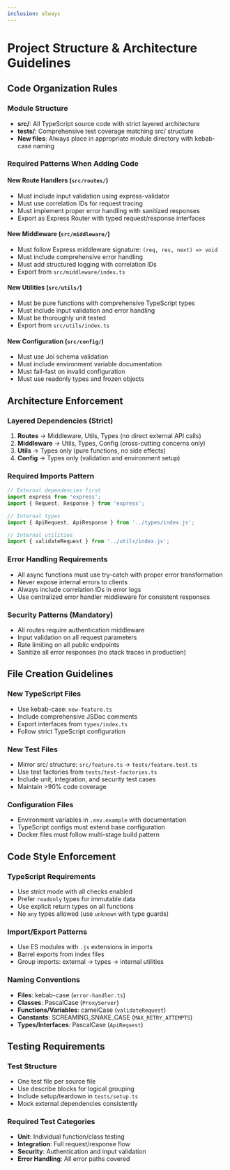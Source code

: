 ```yaml
---
inclusion: always
---
```


# Project Structure & Architecture Guidelines

## Code Organization Rules

### Module Structure

- **src/**: All TypeScript source code with strict layered architecture
- **tests/**: Comprehensive test coverage matching src/ structure
- **New files**: Always place in appropriate module directory with kebab-case naming

### Required Patterns When Adding Code

#### New Route Handlers (`src/routes/`)

- Must include input validation using express-validator
- Must use correlation IDs for request tracing
- Must implement proper error handling with sanitized responses
- Export as Express Router with typed request/response interfaces

#### New Middleware (`src/middleware/`)

- Must follow Express middleware signature: `(req, res, next) => void`
- Must include comprehensive error handling
- Must add structured logging with correlation IDs
- Export from `src/middleware/index.ts`

#### New Utilities (`src/utils/`)

- Must be pure functions with comprehensive TypeScript types
- Must include input validation and error handling
- Must be thoroughly unit tested
- Export from `src/utils/index.ts`

#### New Configuration (`src/config/`)

- Must use Joi schema validation
- Must include environment variable documentation
- Must fail-fast on invalid configuration
- Must use readonly types and frozen objects

## Architecture Enforcement

### Layered Dependencies (Strict)

1. **Routes** → Middleware, Utils, Types (no direct external API calls)
2. **Middleware** → Utils, Types, Config (cross-cutting concerns only)
3. **Utils** → Types only (pure functions, no side effects)
4. **Config** → Types only (validation and environment setup)

### Required Imports Pattern

```typescript
// External dependencies first
import express from 'express';
import { Request, Response } from 'express';

// Internal types
import { ApiRequest, ApiResponse } from '../types/index.js';

// Internal utilities
import { validateRequest } from '../utils/index.js';
```

### Error Handling Requirements

- All async functions must use try-catch with proper error transformation
- Never expose internal errors to clients
- Always include correlation IDs in error logs
- Use centralized error handler middleware for consistent responses

### Security Patterns (Mandatory)

- All routes require authentication middleware
- Input validation on all request parameters
- Rate limiting on all public endpoints
- Sanitize all error responses (no stack traces in production)

## File Creation Guidelines

### New TypeScript Files

- Use kebab-case: `new-feature.ts`
- Include comprehensive JSDoc comments
- Export interfaces from `types/index.ts`
- Follow strict TypeScript configuration

### New Test Files

- Mirror src/ structure: `src/feature.ts` → `tests/feature.test.ts`
- Use test factories from `tests/test-factories.ts`
- Include unit, integration, and security test cases
- Maintain >90% code coverage

### Configuration Files

- Environment variables in `.env.example` with documentation
- TypeScript configs must extend base configuration
- Docker files must follow multi-stage build pattern

## Code Style Enforcement

### TypeScript Requirements

- Use strict mode with all checks enabled
- Prefer `readonly` types for immutable data
- Use explicit return types on all functions
- No `any` types allowed (use `unknown` with type guards)

### Import/Export Patterns

- Use ES modules with `.js` extensions in imports
- Barrel exports from index files
- Group imports: external → types → internal utilities

### Naming Conventions

- **Files**: kebab-case (`error-handler.ts`)
- **Classes**: PascalCase (`ProxyServer`)
- **Functions/Variables**: camelCase (`validateRequest`)
- **Constants**: SCREAMING_SNAKE_CASE (`MAX_RETRY_ATTEMPTS`)
- **Types/Interfaces**: PascalCase (`ApiRequest`)

## Testing Requirements

### Test Structure

- One test file per source file
- Use describe blocks for logical grouping
- Include setup/teardown in `tests/setup.ts`
- Mock external dependencies consistently

### Required Test Categories

- **Unit**: Individual function/class testing
- **Integration**: Full request/response flow
- **Security**: Authentication and input validation
- **Error Handling**: All error paths covered
